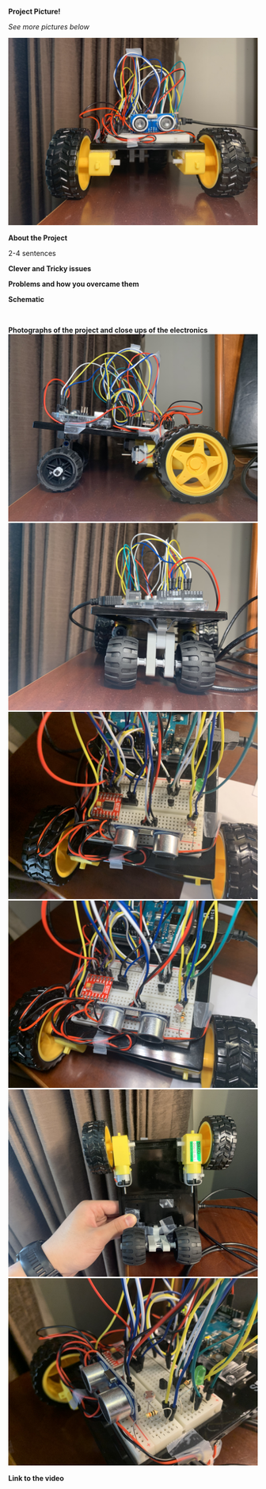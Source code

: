 **Project Picture!**

*See more pictures below*

![](IMG_8525.jpg)

**About the Project**

2-4 sentences

**Clever and Tricky issues**


**Problems and how you overcame them**


**Schematic**

![]()

**Photographs of the project and close ups of the electronics**
![](IMG_8526.jpg)
![](IMG_8527.jpg)
![](IMG_8528.jpg)
![](IMG_8529.jpg)
![](IMG_8530.jpg)
![](IMG_8531.jpg)

**Link to the video**



